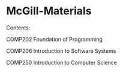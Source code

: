 # McGill-Materials
Contents:

COMP202 Foundation of Programming

COMP206 Introduction to Software Systems

COMP250 Introduction to Computer Science
